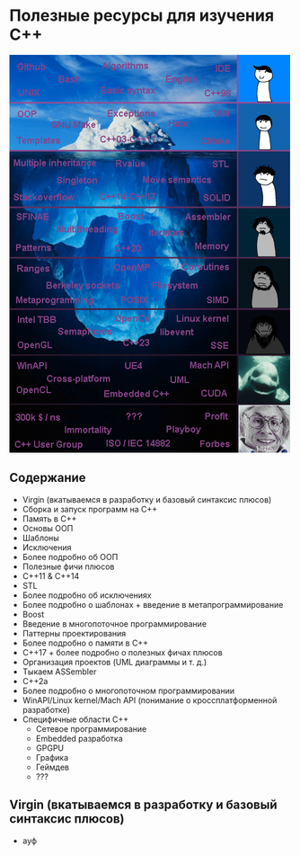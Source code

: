# Полезные ресурсы для изучения C++

![roadmap.png](https://github.com/CodingPenguinParty/kernel/blob/master/roadmap.png)

## Содержание

- Virgin (вкатываемся в разработку и базовый синтаксис плюсов)
- Сборка и запуск программ на C++
- Память в C++
- Основы ООП
- Шаблоны
- Исключения
- Более подробно об ООП
- Полезные фичи плюсов
- C++11 & C++14
- STL
- Более подробно об исключениях
- Более подробно о шаблонах + введение в метапрограммирование
- Boost
- Введение в многопоточное программирование
- Паттерны проектирования
- Более подробно о памяти в C++
- C++17 + более подробно о полезных фичах плюсов
- Организация проектов (UML диаграммы и т. д.)
- Тыкаем ASSembler
- C++2a
- Более подробно о многопоточном программировании
- WinAPI/Linux kernel/Mach API (понимание о кроссплатформенной разработке)
- Специфичные области C++
  - Сетевое программирование
  - Embedded разработка
  - GPGPU
  - Графика
  - Геймдев
  - ???
  
## Virgin (вкатываемся в разработку и базовый синтаксис плюсов)

- ауф
